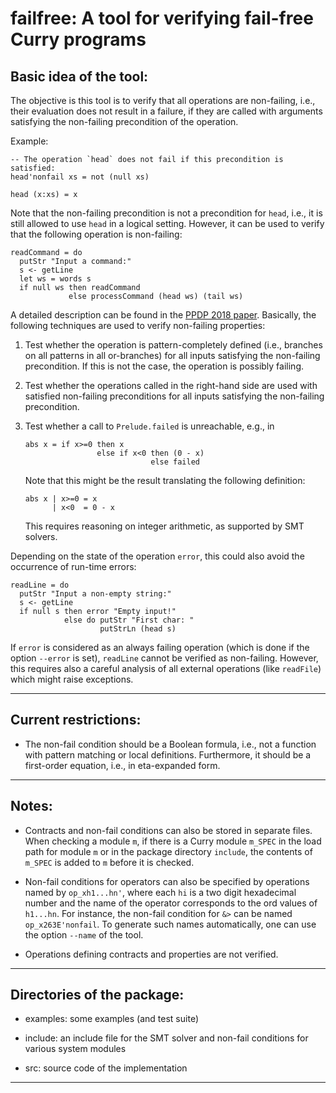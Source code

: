 failfree: A tool for verifying fail-free Curry programs
=======================================================

Basic idea of the tool:
-----------------------

The objective is this tool is to verify that all operations are non-failing,
i.e., their evaluation does not result in a failure, if they are called
with arguments satisfying the non-failing precondition of the operation.

Example:

    -- The operation `head` does not fail if this precondition is satisfied:
    head'nonfail xs = not (null xs)
    
    head (x:xs) = x

Note that the non-failing precondition is not a precondition for `head`,
i.e., it is still allowed to use `head` in a logical setting.
However, it can be used to verify that the following operation
is non-failing:

    readCommand = do
      putStr "Input a command:"
      s <- getLine
      let ws = words s
      if null ws then readCommand
                 else processCommand (head ws) (tail ws)

A detailed description can be found in the
[PPDP 2018 paper](https://doi.org/10.1145/3236950.3236957).
Basically, the following techniques are used to verify non-failing properties:

1. Test whether the operation is pattern-completely defined
   (i.e., branches on all patterns in all or-branches)
   for all inputs satisfying the non-failing precondition.
   If this is not the case, the operation is possibly failing.

2. Test whether the operations called in the right-hand side
   are used with satisfied non-failing preconditions
   for all inputs satisfying the non-failing precondition.
    
3. Test whether a call to `Prelude.failed` is unreachable, e.g., in

       abs x = if x>=0 then x
                       else if x<0 then (0 - x)
                                   else failed

   Note that this might be the result translating the following definition:

       abs x | x>=0 = x
             | x<0  = 0 - x

   This requires reasoning on integer arithmetic, as supported by SMT solvers.


Depending on the state of the operation `error`,
this could also avoid the occurrence of run-time errors:

    readLine = do
      putStr "Input a non-empty string:"
      s <- getLine
      if null s then error "Empty input!"
                else do putStr "First char: "
                        putStrLn (head s)

If `error` is considered as an always failing operation
(which is done if the option `--error` is set),
`readLine` cannot be verified as non-failing.
However, this requires also a careful analysis
of all external operations (like `readFile`)
which might raise exceptions.

---------------------------------------------------------------------------

Current restrictions:
---------------------

- The non-fail condition should be a Boolean formula, i.e.,
  not a function with pattern matching or local definitions.
  Furthermore, it should be a first-order equation, i.e.,
  in eta-expanded form.
  

---------------------------------------------------------------------------

Notes:
------

- Contracts and non-fail conditions can also be stored in separate
  files. When checking a module `m`, if there is a Curry module `m_SPEC`
  in the load path for module `m` or in the package directory `include`,
  the contents of `m_SPEC` is added to `m` before it is checked.

- Non-fail conditions for operators can also be specified by
  operations named by `op_xh1...hn'`, where each
  `hi` is a two digit hexadecimal number and the name
  of the operator corresponds to the ord values of `h1...hn`.
  For instance, the non-fail condition for `&>` can be named
  `op_x263E'nonfail`. To generate such names automatically,
  one can use the option `--name` of the tool.

- Operations defining contracts and properties are not verified.

---------------------------------------------------------------------------

Directories of the package:
---------------------------

* examples: some examples (and test suite)

* include: an include file for the SMT solver and non-fail conditions
  for various system modules

* src: source code of the implementation

---------------------------------------------------------------------------

